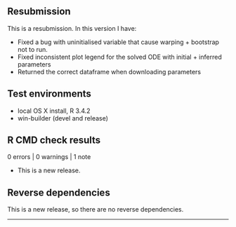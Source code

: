 ## Resubmission
This is a resubmission. In this version I have:

- Fixed a bug with uninitialised variable that cause warping + bootstrap not to run.
- Fixed inconsistent plot legend for the solved ODE with initial + inferred parameters
- Returned the correct dataframe when downloading parameters

## Test environments
* local OS X install, R 3.4.2
* win-builder (devel and release)

## R CMD check results

0 errors | 0 warnings | 1 note

* This is a new release.

## Reverse dependencies

This is a new release, so there are no reverse dependencies.

---